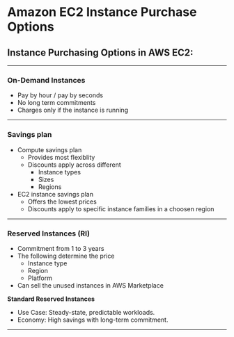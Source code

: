 # Amazon EC2 Instance Purchase Options

## Instance Purchasing Options in AWS EC2:

---

### On-Demand Instances

- Pay by hour / pay by seconds
- No long term commitments
- Charges only if the instance is running

---

### Savings plan

- Compute savings plan 
  - Provides most flexiblity
  - Discounts apply across different
	- Instance types
	- Sizes
	- Regions
- EC2 instance savings plan 
  - Offers the lowest prices
  - Discounts apply to specific instance families in a choosen region

---

### Reserved Instances (RI)

- Commitment from 1 to 3 years
- The following determine the price
  - Instance type
  - Region
  - Platform
- Can sell the unused instances in AWS Marketplace

**Standard Reserved Instances**

- Use Case: Steady-state, predictable workloads.
- Economy: High savings with long-term commitment.

---